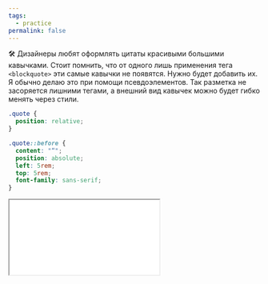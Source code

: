 ```yaml
---
tags:
  - practice
permalink: false
---
```


🛠 Дизайнеры любят оформлять цитаты красивыми большими кавычками. Стоит помнить, что от одного лишь применения тега `<blockquote>` эти самые кавычки не появятся. Нужно будет добавить их. Я обычно делаю это при помощи псевдоэлементов. Так разметка не засоряется лишними тегами, а внешний вид кавычек можно будет гибко менять через стили.

```css
.quote {
  position: relative;
}

.quote::before {
  content: "“";
  position: absolute;
  left: 5rem;
  top: 5rem;
  font-family: sans-serif;
}
```

<iframe title="Цитата" src="../demos/blockquote.html"></iframe>
